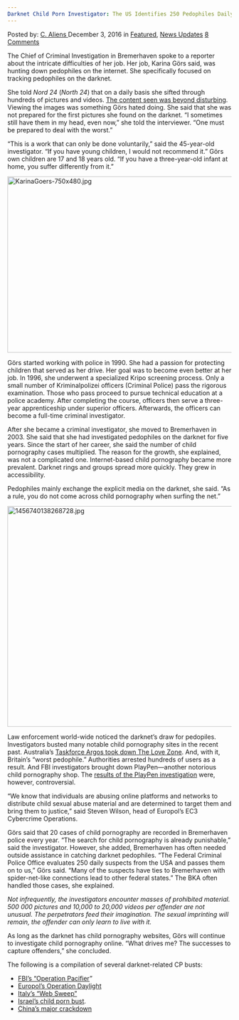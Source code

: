 ```yaml
---
Darknet Child Porn Investigator: The US Identifies 250 Pedophiles Daily
---
```

<article class="post-listing post-16723 post type-post status-publish format-standard has-post-thumbnail hentry  tag-4605 tag-child tag-daily tag-darknet tag-identifies tag-investigator tag-pedophiles tag-porn">
    <div class="post-inner">
        <span>Posted by: <a href="https://www.deepdotweb.com/author/caliens/" title="">C. Aliens </a></span>
    <span>December 3, 2016</span>
    <span>in <a href="https://www.deepdotweb.com/category/deepdot-news/" rel="category tag">Featured</a>, <a href="https://www.deepdotweb.com/category/news-updates/" rel="category tag">News Updates</a></span>
    <span><a href="https://www.deepdotweb.com/2016/12/03/darknet-child-porn-investigator-us-identifies-250-pedophiles-daily/#comments">8 Comments</a></span>
    </p>
    <div class="clear"></div>
    <div class="entry">
    <p>The Chief of Criminal Investigation in Bremerhaven spoke to a reporter about the intricate difficulties of her job. Her job, Karina Görs said, was hunting down pedophiles on the internet. She specifically focused on tracking pedophiles on the darknet.</p>
    <p>She told <em>Nord 24</em> (<em>North 24</em>) that on a daily basis she sifted through hundreds of pictures and videos. <a href="http://nord24.de/blaulicht/massen-verstoerender-bilder-sind-ihr-job-die-polizistin-karina-goers-ermittelt-kinderpornografische-delikte">The content seen was beyond disturbing</a>. Viewing the images was something Görs hated doing. She said that she was not prepared for the first pictures she found on the darknet. &#8220;I sometimes still have them in my head, even now,&#8221; she told the interviewer. &#8220;One must be prepared to deal with the worst.&#8221;</p>
    <p>&#8220;This is a work that can only be done voluntarily,&#8221; said the 45-year-old investigator. &#8220;If you have young children, I would not recommend it.&#8221; Görs own children are 17 and 18 years old. &#8220;If you have a three-year-old infant at home, you suffer differently from it.&#8221;</p>
    <p><img class="wp-image-16724 aligncenter" src="https://www.deepdotweb.com/wp-content/uploads/2016/11/karinagoers-750x480-jpg.jpeg" alt="KarinaGoers-750x480.jpg" width="619" height="396" srcset="https://www.deepdotweb.com/wp-content/uploads/2016/11/karinagoers-750x480-jpg.jpeg 750w, https://www.deepdotweb.com/wp-content/uploads/2016/11/karinagoers-750x480-jpg-300x192.jpeg 300w" sizes="(max-width: 619px) 100vw, 619px" /></p>
    <p>Görs started working with police in 1990. She had a passion for protecting children that served as her drive. Her goal was to become even better at her job. In 1996, she underwent a specialized Kripo screening process. Only a small number of Kriminalpolizei officers (Criminal Police) pass the rigorous examination. Those who pass proceed to pursue technical education at a police academy. After completing the course, officers then serve a three-year apprenticeship under superior officers. Afterwards, the officers can become a full-time criminal investigator.</p>
    <p>After she became a criminal investigator, she moved to Bremerhaven in 2003. She said that she had investigated pedophiles on the darknet for five years. Since the start of her career, she said the number of child pornography cases multiplied. The reason for the growth, she explained, was not a complicated one. Internet-based child pornography became more prevalent. Darknet rings and groups spread more quickly. They grew in accessibility.</p>
    <p>Pedophiles mainly exchange the explicit media on the darknet, she said. &#8220;As a rule, you do not come across child pornography when surfing the net.&#8221;</p>
    <p><img class="wp-image-16725 aligncenter" src="https://www.deepdotweb.com/wp-content/uploads/2016/11/1456740138268728-jpg.jpeg" alt="1456740138268728.jpg" width="737" height="496" srcset="https://www.deepdotweb.com/wp-content/uploads/2016/11/1456740138268728-jpg.jpeg 1040w, https://www.deepdotweb.com/wp-content/uploads/2016/11/1456740138268728-jpg-300x202.jpeg 300w, https://www.deepdotweb.com/wp-content/uploads/2016/11/1456740138268728-jpg-1024x689.jpeg 1024w, https://www.deepdotweb.com/wp-content/uploads/2016/11/1456740138268728-jpg-290x195.jpeg 290w" sizes="(max-width: 737px) 100vw, 737px" /></p>
    <p>Law enforcement world-wide noticed the darknet&#8217;s draw for pedopiles. Investigators busted many notable child pornography sites in the recent past. Australia&#8217;s <a href="https://www.deepdotweb.com/2016/07/20/police-infiltrated-darknet-forum-hunt-pedophiles/">Taskforce Argos took down The Love Zone</a>. And, with it, Britain&#8217;s &#8220;worst pedophile.&#8221; Authorities arrested hundreds of users as a result. And FBI investigators brought down PlayPen—another notorious child pornography shop. The <a href="https://www.deepdotweb.com/2016/09/02/largest-deepweb-child-porn-distributor-fbi/">results of the PlayPen investigation</a> were, however, controversial.</p>
    <p>“We know that individuals are abusing online platforms and networks to distribute child sexual abuse material and are determined to target them and bring them to justice,” said Steven Wilson, head of Europol’s EC3 Cybercrime Operations.</p>
    <p>Görs said that 20 cases of child pornography are recorded in Bremerhaven police every year. &#8220;The search for child pornography is already punishable,&#8221; said the investigator. However, she added, Bremerhaven has often needed outside assistance in catching darknet pedophiles. &#8220;The Federal Criminal Police Office evaluates 250 daily suspects from the USA and passes them on to us,&#8221; Görs said. &#8220;Many of the suspects have ties to Bremerhaven with spider-net-like connections lead to other federal states.&#8221; The BKA often handled those cases, she explained.</p>
    <p><em>Not infrequently, the investigators encounter masses of prohibited material. 500 000 pictures and 10,000 to 20,000 videos per offender are not unusual. The perpetrators feed their imagination. The sexual imprinting will remain, the offender can only learn to live with it.</em></p>
    <p>As long as the darknet has child pornography websites, Görs will continue to investigate child pornography online. &#8220;What drives me? The successes to capture offenders,&#8221; she concluded.</p>
    <p>The following is a compilation of several darknet-related CP busts:</p>
    <ul>
    <li><a href="https://www.deepdotweb.com/2016/01/08/fbi-ultimate-hack-job-1300-computers-take-down/">FBI’s “Operation Pacifier</a>”</li>
    <li><a href="https://www.deepdotweb.com/2016/09/03/europols-deepweb-child-porn-investigation-nets-75-arrests/">Europol’s Operation Daylight</a></li>
    <li><a href="https://www.deepdotweb.com/2016/11/23/italian-police-arrested-four-members-darknet-child-porn-ring-identified-120/">Italy’s “Web Sweep”</a></li>
    <li><a href="https://www.deepdotweb.com/2015/09/09/darknet-child-porn-ring-busted-in-israel/">Israel’s child porn bust</a>.</li>
    <li><a href="https://www.deepdotweb.com/2016/11/19/hundreds-members-darknet-child-porn-ring-arrested-china/">China’s major crackdown</a></li>
    </ul>
    </div>
    <span style="display:none"><a href="https://www.deepdotweb.com/tag/250/" rel="tag">250</a> <a href="https://www.deepdotweb.com/tag/child/" rel="tag">child</a> <a href="https://www.deepdotweb.com/tag/daily/" rel="tag">daily</a> <a href="https://www.deepdotweb.com/tag/darknet/" rel="tag">darknet</a> <a href="https://www.deepdotweb.com/tag/identifies/" rel="tag">identifies</a> <a href="https://www.deepdotweb.com/tag/investigator/" rel="tag">investigator</a> <a href="https://www.deepdotweb.com/tag/pedophiles/" rel="tag">pedophiles</a> <a href="https://www.deepdotweb.com/tag/porn/" rel="tag">porn</a></span> <span style="display:none" class="updated">2016-12-03</span>
    <div style="display:none" class="vcard author" itemprop="author" itemscope itemtype="http://schema.org/Person"><strong class="fn" itemprop="name"><a href="https://www.deepdotweb.com/author/caliens/" title="Posts by C. Aliens" rel="author">C. Aliens</a></strong></div>
    </div>
</article>

